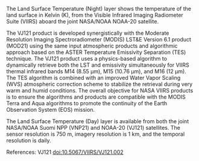 The Land Surface Temperature (Night) layer shows the temperature of the land surface in Kelvin (K), from the Visible Infrared Imaging Radiometer Suite (VIIRS) aboard the joint NASA/NOAA NOAA-20 satellite.

The VJ121 product is developed synergistically with the Moderate Resolution Imaging Spectroradiometer (MODIS) LST&E Version 6.1 product (MOD21) using the same input atmospheric products and algorithmic approach based on the ASTER Temperature Emissivity Separation (TES) technique. The VJ121 product uses a physics-based algorithm to dynamically retrieve both the LST and emissivity simultaneously for VIIRS thermal infrared bands M14 (8.55 µm), M15 (10.76 µm), and M16 (12 µm). The TES algorithm is combined with an improved Water Vapor Scaling (WVS) atmospheric correction scheme to stabilize the retrieval during very warm and humid conditions. The overall objective for NASA VIIRS products is to ensure the algorithms and products are compatible with the MODIS Terra and Aqua algorithms to promote the continuity of the Earth Observation System (EOS) mission.

The Land Surface Temperature (Day) layer is available from both the joint NASA/NOAA Suomi NPP (VNP21) and NOAA-20 (VJ121) satellites. The sensor resolution is 750 m, imagery resolution is 1 km, and the temporal resolution is daily.

References: VJ121 [doi:10.5067/VIIRS/VJ121.002](https://doi.org/10.5067/VIIRS/VJ121.002)